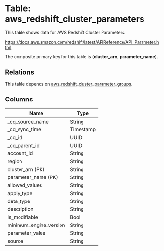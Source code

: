 # Table: aws_redshift_cluster_parameters

This table shows data for AWS Redshift Cluster Parameters.

https://docs.aws.amazon.com/redshift/latest/APIReference/API_Parameter.html

The composite primary key for this table is (**cluster_arn**, **parameter_name**).

## Relations

This table depends on [aws_redshift_cluster_parameter_groups](aws_redshift_cluster_parameter_groups).

## Columns

| Name          | Type          |
| ------------- | ------------- |
|_cq_source_name|String|
|_cq_sync_time|Timestamp|
|_cq_id|UUID|
|_cq_parent_id|UUID|
|account_id|String|
|region|String|
|cluster_arn (PK)|String|
|parameter_name (PK)|String|
|allowed_values|String|
|apply_type|String|
|data_type|String|
|description|String|
|is_modifiable|Bool|
|minimum_engine_version|String|
|parameter_value|String|
|source|String|